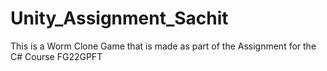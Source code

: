 # Unity_Assignment_Sachit
This is a Worm Clone Game that is made as part of the Assignment for the C# Course FG22GPFT
